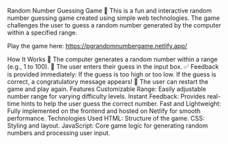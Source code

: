 Random Number Guessing Game 🎲
This is a fun and interactive random number guessing game created using simple web technologies. The game challenges the user to guess a random number generated by the computer within a specified range.

Play the game here: https://pgrandomnumbergame.netlify.app/

How It Works
🎯 The computer generates a random number within a range (e.g., 1 to 100).
📝 The user enters their guess in the input box.
✅ Feedback is provided immediately:
If the guess is too high or too low.
If the guess is correct, a congratulatory message appears!
🔄 The user can restart the game and play again.
Features
Customizable Range: Easily adjustable number range for varying difficulty levels.
Instant Feedback: Provides real-time hints to help the user guess the correct number.
Fast and Lightweight: Fully implemented on the frontend and hosted on Netlify for smooth performance.
Technologies Used
HTML: Structure of the game.
CSS: Styling and layout.
JavaScript: Core game logic for generating random numbers and processing user input.
